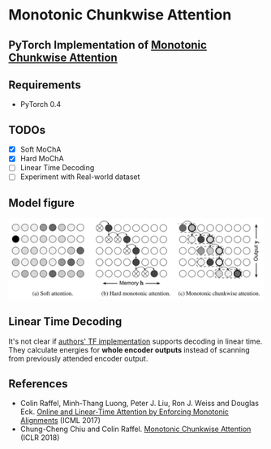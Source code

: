 # Monotonic Chunkwise Attention

## PyTorch Implementation of [Monotonic Chunkwise Attention](https://openreview.net/forum?id=Hko85plCW)

## Requirements
- PyTorch 0.4

## TODOs
- [x] Soft MoChA
- [x] Hard MoChA
- [ ] Linear Time Decoding
- [ ] Experiment with Real-world dataset

## Model figure
![Model figure 1](imgs/attention_img.png)

## Linear Time Decoding
It's not clear if [authors' TF implementation](https://github.com/craffel/mad/blob/master/example_decoder.py#L235) supports decoding in linear time.
They calculate energies for **whole encoder outputs** instead of scanning from previously attended encoder output.

## References
- Colin Raffel, Minh-Thang Luong, Peter J. Liu, Ron J. Weiss and Douglas Eck. [Online and Linear-Time Attention by Enforcing Monotonic Alignments](http://arxiv.org/abs/1704.00784) (ICML 2017)
- Chung-Cheng Chiu and Colin Raffel. [Monotonic Chunkwise Attention](https://openreview.net/forum?id=Hko85plCW) (ICLR 2018)
